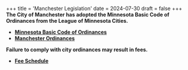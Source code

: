 +++
title = 'Manchester Legislation'
date = 2024-07-30
draft = false
+++
**The City of Manchester has adopted the Minnesota Basic Code of Ordinances from the League of Minnesota Cities.**

- **[Minnesota Basic Code of Ordinances](/pdf/Full_MBC_2023.pdf)**
- **[Manchester Ordinances](/pdf/City_Ordinances.pdf)**

**Failure to comply with city ordinances may result in fees.**

- **[Fee Schedule](/pdf/Fee_Schedule.pdf)**
